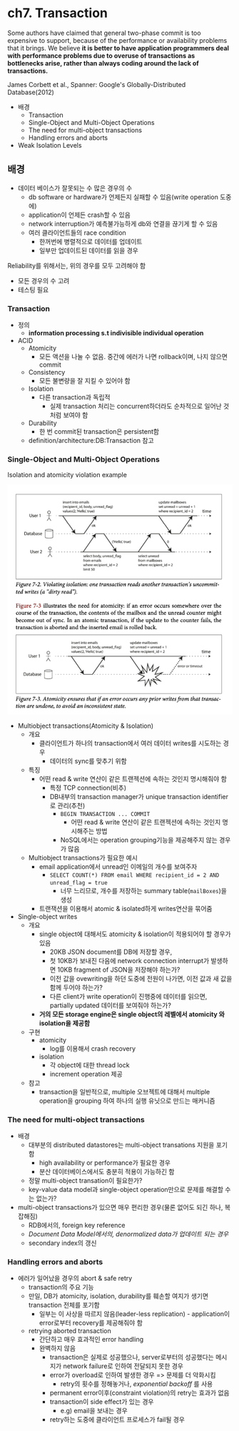 # ch7. Transaction

Some authors have claimed that general two-phase commit is too expensive to support, because of the performance or availability problems that it brings. We believe **it is better to have application programmers deal with performance problems due to overuse of transactions as bottlenecks arise, rather than always coding around the lack of transactions.**

James Corbett et al., Spanner: Google's Globally-Distributed Database(2012)

- 배경
  - Transaction
  - Single-Object and Multi-Object Operations
  - The need for multi-object transactions
  - Handling errors and aborts
- Weak Isolation Levels

## 배경

- 데이터 베이스가 잘못되는 수 많은 경우의 수
  - db software or hardware가 언제든지 실패할 수 있음(write operation 도중에)
  - application이 언제든 crash할 수 있음
  - network interruption가 예측불가능하게 db와 연결을 끊기게 할 수 있음
  - 여러 클라이언트들의 race condition
    - 한꺼번에 병렬적으로 데이터를 업데이트
    - 일부만 업데이트된 데이터를 읽을 경우

Reliability를 위해서는, 위의 경우를 모두 고려해야 함

- 모든 경우의 수 고려
- 테스팅 필요

### Transaction

- 정의
  - **information processing s.t indivisible individual operation**
- ACID
  - Atomicity
    - 모든 액션을 나눌 수 없음. 중간에 에러가 나면 rollback이며, 나지 않으면 commit
  - Consistency
    - 모든 불변량을 잘 지킬 수 있어야 함
  - Isolation
    - 다른 transaction과 독립적
      - 실제 transaction 처리는 concurrent하더라도 순차적으로 일어난 것 처럼 보여야 함
  - Durability
    - 한 번 commit된 transaction은 persistent함
  - definition/architecture:DB:Transaction 참고

### Single-Object and Multi-Object Operations

Isolation and atomicity violation example

![](./images/ch7/isolation_and_atomicity_violation_example1.png)

- Multiobject transactions(Atomicity & Isolation)
  - 개요
    - 클라이언트가 하나의 transaction에서 여러 데이터 writes를 시도하는 경우
      - 데이터의 sync를 맞추기 위함
  - 특징
    - 어떤 read & write 연산이 같은 트랜젝션에 속하는 것인지 명시해줘야 함
      - 특정 TCP connection(비추)
      - DB내부의 transaction manager가 unique transaction identifier로 관리(추천)
        - `BEGIN TRANSACTION ... COMMIT`
          - 어떤 read & write 연산이 같은 트랜젝션에 속하는 것인지 명시해주는 방법
        - NoSQL에서는 operation grouping기능을 제공해주지 않는 경우가 많음
  - Multiobject transactions가 필요한 예시
    - email application에서 unread인 이메일의 개수를 보여주자
      - `SELECT COUNT(*) FROM email WHERE recipient_id = 2 AND unread_flag = true`
        - 너무 느리므로, 개수를 저장하는 summary table(`mailBoxes`)을 생성
    - 트랜잭션을 이용해서 atomic & isolated하게 writes연산을 묶어줌
- Single-object writes
  - 개요
    - single object에 대해서도 atomicity & isolation이 적용되어야 할 경우가 있음
      - 20KB JSON document를 DB에 저장할 경우,
      - 첫 10KB가 보내진 다음에 network connection interrupt가 발생하면 10KB fragment of JSON을 저장해야 하는가?
      - 이전 값을 ovewriting을 하던 도중에 전원이 나가면, 이전 값과 새 값을 함께 두어야 하는가?
      - 다른 client가 write operation이 진행중에 데이터를 읽으면, partially updated 데이터를 보여줘야 하는가?
    - **거의 모든 storage engine은 single object의 레벨에서 atomicity 와 isolation을 제공함**
  - 구현
    - atomicity
      - log를 이용해서 crash recovery
    - isolation
      - 각 object에 대한 thread lock
      - increment operation 제공
  - 참고
    - transaction을 일반적으로, multiple 오브젝트에 대해서 multiple operation을 grouping 하여 하나의 실행 유닛으로 만드는 매커니즘

### The need for multi-object transactions

- 배경
  - 대부분의 distributed datastores는 multi-object transations 지원을 포기함
    - high availability or performance가 필요한 경우
    - 분산 데이터베이스에서도 충분히 적용이 가능하긴 함
  - 정말 multi-object transation이 필요한가?
  - key-value data model과 single-object operation만으로 문제를 해결할 수는 없는가?
- multi-object transactions가 있으면 매우 편리한 경우(물론 없어도 되긴 하나, 복잡해짐)
  - RDB에서의, foreign key reference
  - *Document Data Model에서의, denormalized data가 업데이트 되는 경우*
  - secondary index의 갱신

### Handling errors and aborts

- 에러가 일어났을 경우의 abort & safe retry
  - transaction의 주요 기능
  - 만일, DB가 atomicity, isolation, durability를 훼손할 여지가 생기면 transaction 전체를 포기함
    - 일부는 이 사상을 따르지 않음(leader-less replication) - application이 error로부터 recovery를 제공해줘야 함
  - retrying aborted transaction
    - 간단하고 매우 효과적인 error handling
    - 완벽하지 않음
      - transaction은 실제로 성공했으나, server로부터의 성공했다는 메시지가 network failure로 인하여 전달되지 못한 경우
      - error가 overload로 인하여 발생한 경우 => 문제를 더 악화시킴
        - retry의 횟수를 정해놓거나, *exponential backoff* 를 사용
      - permanent error이후(constraint violation)의 retry는 효과가 없음
      - transaction이 side effect가 있는 경우
        - e.g) email을 보내는 경우
      - retry하는 도중에 클라이언트 프로세스가 fail될 경우
